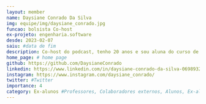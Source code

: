 ```yaml
---
layout: member
name: Daysiane Conrado Da Silva
img: equipe/img/daysiane_conrado.jpg
funcao: bolsista Co-host
ex-projeto: engenharia.software 
desde: 2023-02-07
saiu: #data de fim
description: Co-host do podcast, tenho 20 anos e sou aluna do curso de licenciatura em ciência da computação na Universidade Federal da Paraíba campus IV, tenho como passatempo jogos eletrônicos como League of legends e Genshin Impact, amante de chocolates e muita música. 
home_page: # home page
github: https://github.com/DaysianeConrado
linkedin: https://www.linkedin.com/in/daysiane-conrado-da-silva-069893273/
instagram: https://www.instagram.com/daysiane_conrado/
twitter: #Twitter
importance: 4
category: Ex-alunos #Professores, Colaboradores externos, Alunos, Ex-alunos
---
```

